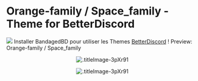 # Orange-family / Space_family - Theme for BetterDiscord
<A href="http://getfirefox.com/"><IMG src="https://i1.wp.com/www.rarformac.fr/wp-content/uploads/2017/03/WinZip_icone-64.png?resize=64%2C64"></A>
Installer BandagedBD pour utiliser les Themes  [BetterDiscord](https://betterdiscord.net/home/) !
Preview: Orange-family / Space_family 

<p align="center">
  <img alt=".titleImage-3pXr91" src="https://i.imgur.com/OxNaNFO.png">
</p>
<p align="center">
  <img alt=".titleImage-3pXr91" src="https://i.imgur.com/budElif.png">
</p>
